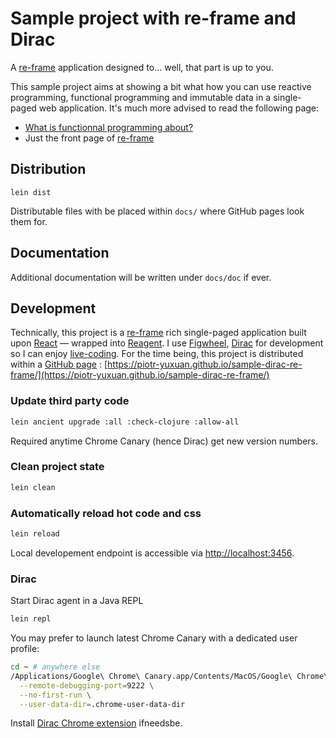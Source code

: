 # Sample project with re-frame and Dirac

A [re-frame](https://github.com/Day8/re-frame) application designed to… well, that part is up to you.

This sample project aims at showing a bit what how you can use reactive programming, functional programming and immutable data in a single-paged web application. It's much more advised to read the following page:

- [What is functionnal programming about?](http://blog.jenkster.com/2015/12/what-is-functional-programming.html)
- Just the front page of [re-frame](https://github.com/Day8/re-frame)

## Distribution

```
lein dist
```

Distributable files with be placed within `docs/` where GitHub pages look them for.

## Documentation

Additional documentation will be written under `docs/doc` if ever.

## Development

Technically, this project is a [re-frame](https://github.com/Day8/re-frame) rich single-paged application built upon [React](https://facebook.github.io/react/) — wrapped into [Reagent](http://reagent-project.github.io/). I use [Figwheel](https://github.com/bhauman/lein-figwheel), [Dirac](https://github.com/binaryage/dirac) for development so I can enjoy [live-coding](https://en.wikipedia.org/wiki/Live_coding). For the time being, this project is distributed within a [GitHub page](https://pages.github.com/) : [https://piotr-yuxuan.github.io/sample-dirac-re-frame/](https://piotr-yuxuan.github.io/sample-dirac-re-frame/)

### Update third party code

``` bash
lein ancient upgrade :all :check-clojure :allow-all
```

Required anytime Chrome Canary (hence Dirac) get new version numbers.

### Clean project state

``` bash
lein clean
```

### Automatically reload hot code and css

``` bash
lein reload
```

Local developement endpoint is accessible via [http://localhost:3456](http://localhost:3456).

### Dirac

Start Dirac agent in a Java REPL

``` bash
lein repl
```

You may prefer to launch latest Chrome Canary with a dedicated user profile:

``` bash
cd ~ # anywhere else
/Applications/Google\ Chrome\ Canary.app/Contents/MacOS/Google\ Chrome\ Canary \
  --remote-debugging-port=9222 \
  --no-first-run \
  --user-data-dir=.chrome-user-data-dir
```

Install [Dirac Chrome extension](https://chrome.google.com/webstore/detail/dirac-devtools/kbkdngfljkchidcjpnfcgcokkbhlkogi) ifneedsbe.
